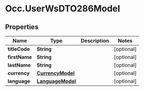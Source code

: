# Occ.UserWsDTO286Model

## Properties
Name | Type | Description | Notes
------------ | ------------- | ------------- | -------------
**titleCode** | **String** |  | [optional] 
**firstName** | **String** |  | [optional] 
**lastName** | **String** |  | [optional] 
**currency** | [**CurrencyModel**](CurrencyModel.md) |  | [optional] 
**language** | [**LanguageModel**](LanguageModel.md) |  | [optional] 


